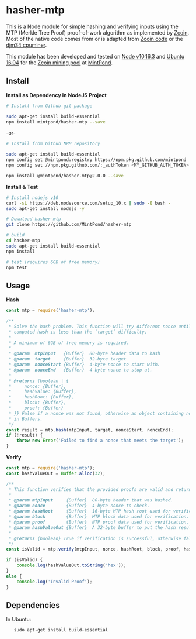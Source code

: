 hasher-mtp
==========

This is a Node module for simple hashing and verifying inputs using the
MTP (Merkle Tree Proof) proof-of-work algorithm as implemented by [Zcoin](https://zcoin.io). 
Most of the native code comes from or is adapted from [Zcoin code](https://github.com/zcoinofficial/zcoin) 
or the [djm34 cpuminer](https://github.com/zcoinofficial/cpuminer).

This module has been developed and tested on [Node v10.16.3](https://nodejs.org/) and 
[Ubuntu 16.04](http://releases.ubuntu.com/16.04/) for the [Zcoin mining pool](https://mintpond.com/#!/zcoin) at [MintPond](https://mintpond.com).

## Install ##
__Install as Dependency in NodeJS Project__
```bash
# Install from Github git package

sudo apt-get install build-essential
npm install mintpond/hasher-mtp --save
```
-or-
```bash
# Install from Github NPM repository

sudo apt-get install build-essential
npm config set @mintpond:registry https://npm.pkg.github.com/mintpond
npm config set //npm.pkg.github.com/:_authToken <MY_GITHUB_AUTH_TOKEN>

npm install @mintpond/hasher-mtp@2.0.0 --save
```

__Install & Test__
```bash
# Install nodejs v10
curl -sL https://deb.nodesource.com/setup_10.x | sudo -E bash -
sudo apt-get install nodejs -y

# Download hasher-mtp
git clone https://github.com/MintPond/hasher-mtp

# build
cd hasher-mtp
sudo apt-get install build-essential
npm install

# test (requires 6GB of free memory)
npm test
``` 

## Usage ##
__Hash__
```js
const mtp = require('hasher-mtp');

/**
 * Solve the hash problem. This function will try different nonce until it finds one such that the
 * computed hash is less than the `target` difficulty.
 * 
 * A minimum of 6GB of free memory is required.
 *
 * @param  mtpInput   {Buffer}  80-byte header data to hash
 * @param  target     {Buffer}  32-byte target
 * @param  nonceStart {Buffer}  4-byte nonce to start with.
 * @param  nonceEnd   {Buffer}  4-byte nonce to stop at.
 *
 * @returns {boolean | {
 *     nonce: {Buffer},
 *     hashValue: {Buffer},
 *     hashRoot: {Buffer},
 *     block: {Buffer},
 *     proof: {Buffer}
 * }} False if a nonce was not found, otherwise an object containing nonce and MTP proofs
 * in Buffers.
 */
const result = mtp.hash(mtpInput, target, nonceStart, nonceEnd);
if (!result) {
    throw new Error('Failed to find a nonce that meets the target');
}
```

__Verify__
```js
const mtp = require('hasher-mtp');
const hashValueOut = Buffer.alloc(32);

/**
 * This function verifies that the provided proofs are valid and returns the hash value.
 *
 * @param mtpInput     {Buffer}  80-byte header that was hashed.
 * @param nonce        {Buffer}  4-byte nonce to check.
 * @param hashRoot     {Buffer}  16-byte MTP hash root used for verification.
 * @param block        {Buffer}  MTP block data used for verification.
 * @param proof        {Buffer}  NTP proof data used for verification.
 * @param hashValueOut {Buffer}  A 32-byte buffer to put the hash result into.
 *
 * @returns {boolean} True if verification is successful, otherwise false.
 */
const isValid = mtp.verify(mtpInput, nonce, hashRoot, block, proof, hashValueOut);

if (isValid) {
    console.log(hashValueOut.toString('hex'));
}
else {
    console.log('Invalid Proof');
}
```

## Dependencies ##
In Ubuntu:
```
   sudo apt-get install build-essential
```